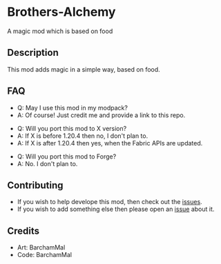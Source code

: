 # Brothers-Alchemy
A magic mod which is based on food


## Description
This mod adds magic in a simple way, based on food.

## FAQ

- Q: May I use this mod in my modpack?
- A: Of course! Just credit me and provide a link to this repo.

* Q: Will you port this mod to X version?
* A: If X is before 1.20.4 then no, I don't plan to.
* A: If X is after 1.20.4 then yes, when the Fabric APIs are updated.

- Q: Will you port this mod to Forge?
- A: No. I don't plan to.

## Contributing
* If you wish to help develope this mod, then check out the [issues](https://github.com/BarchamMal/Brothers-Alchemy/issues).
* If you wish to add something else then please open an [issue](https://github.com/BarchamMal/Brothers-Alchemy/issues/new) about it.

## Credits
- Art: BarchamMal
- Code: BarchamMal
